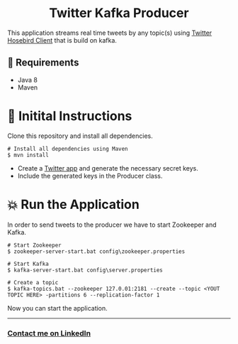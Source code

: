 <h1 align="center">Twitter Kafka Producer</h1>

This application streams real time tweets by any topic(s) using <a href="https://github.com/twitter/hbc">Twitter Hosebird Client</a> that is build on kafka.

## :electric_plug: Requirements

- Java 8
- Maven

# :closed_lock_with_key: Initital Instructions
Clone this repository and install all dependencies.

```shell
# Install all dependencies using Maven
$ mvn install
```

- Create a <a href="https://developer.twitter.com/en/apps">Twitter app</a> and generate the necessary secret keys.
- Include the generated keys in the Producer class.

# :collision: Run the Application

In order to send tweets to the producer we have to start Zookeeper and Kafka.

```shell
# Start Zookeeper
$ zookeeper-server-start.bat config\zookeeper.properties
```

```shell
# Start Kafka
$ kafka-server-start.bat config\server.properties
```

```shell
# Create a topic
$ kafka-topics.bat --zookeeper 127.0.01:2181 --create --topic <YOUT TOPIC HERE> -partitions 6 --replication-factor 1
```

Now you can start the application.

<hr />

### <a href="http://linkedin.com/in/danielfelipeklotz">Contact me on LinkedIn</a>
